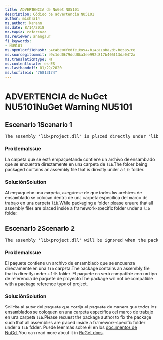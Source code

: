```yaml
---
title: ADVERTENCIA de NuGet NU5101
description: Código de advertencia NU5101
author: mishra14
ms.author: karann
ms.date: 8/14/2018
ms.topic: reference
ms.reviewer: anangaur
f1_keywords:
- NU5101
ms.openlocfilehash: 84c4be0dfedfe1b8947b148a18ba2dc7be5a52ce
ms.sourcegitcommit: e9c1dd0679ddd8ba3ee992d817b405f13da0472a
ms.translationtype: MT
ms.contentlocale: es-ES
ms.lasthandoff: 01/29/2020
ms.locfileid: "76813174"
---
```

# <a name="nuget-warning-nu5101"></a><span data-ttu-id="272a1-103">ADVERTENCIA de NuGet NU5101</span><span class="sxs-lookup"><span data-stu-id="272a1-103">NuGet Warning NU5101</span></span>

## <a name="scenario-1"></a><span data-ttu-id="272a1-104">Escenario 1</span><span class="sxs-lookup"><span data-stu-id="272a1-104">Scenario 1</span></span>
<pre>The assembly 'lib\project.dll' is placed directly under 'lib' folder. It is recommended that assemblies be placed inside a framework-specific folder. Move it into a framework-specific folder.</pre>

### <a name="issue"></a><span data-ttu-id="272a1-105">Problema</span><span class="sxs-lookup"><span data-stu-id="272a1-105">Issue</span></span>

<span data-ttu-id="272a1-106">La carpeta que se está empaquetando contiene un archivo de ensamblado que se encuentra directamente en una carpeta de `lib`.</span><span class="sxs-lookup"><span data-stu-id="272a1-106">The folder being packaged contains an assembly file that is directly under a `lib` folder.</span></span>


### <a name="solution"></a><span data-ttu-id="272a1-107">Solución</span><span class="sxs-lookup"><span data-stu-id="272a1-107">Solution</span></span>

<span data-ttu-id="272a1-108">Al empaquetar una carpeta, asegúrese de que todos los archivos de ensamblado se colocan dentro de una carpeta específica del marco de trabajo en una carpeta `lib`.</span><span class="sxs-lookup"><span data-stu-id="272a1-108">While packaging a folder please ensure that all assembly files are placed inside a framework-specific folder under a `lib` folder.</span></span>


## <a name="scenario-2"></a><span data-ttu-id="272a1-109">Escenario 2</span><span class="sxs-lookup"><span data-stu-id="272a1-109">Scenario 2</span></span>
<pre>The assembly 'lib\project.dll' will be ignored when the package is installed after the migration.</pre>

### <a name="issue"></a><span data-ttu-id="272a1-110">Problema</span><span class="sxs-lookup"><span data-stu-id="272a1-110">Issue</span></span>

<span data-ttu-id="272a1-111">El paquete contiene un archivo de ensamblado que se encuentra directamente en una `lib` carpeta.</span><span class="sxs-lookup"><span data-stu-id="272a1-111">The package contains an assembly file that is directly under a `lib` folder.</span></span> <span data-ttu-id="272a1-112">El paquete no será compatible con un tipo de referencia de paquete de proyecto.</span><span class="sxs-lookup"><span data-stu-id="272a1-112">The package will not be compatible with a package reference type of project.</span></span>


### <a name="solution"></a><span data-ttu-id="272a1-113">Solución</span><span class="sxs-lookup"><span data-stu-id="272a1-113">Solution</span></span>

<span data-ttu-id="272a1-114">Solicite al autor del paquete que corrija el paquete de manera que todos los ensamblados se coloquen en una carpeta específica del marco de trabajo en una carpeta `lib`.</span><span class="sxs-lookup"><span data-stu-id="272a1-114">Please request the package author to fix the package such that all assemblies are placed inside a framework-specific folder under a `lib` folder.</span></span> <span data-ttu-id="272a1-115">Puede leer más sobre él en los [documentos de NuGet](../../consume-packages/migrate-packages-config-to-package-reference.md).</span><span class="sxs-lookup"><span data-stu-id="272a1-115">You can read more about it in [NuGet docs](../../consume-packages/migrate-packages-config-to-package-reference.md).</span></span>
